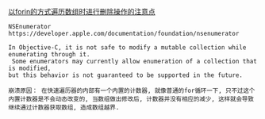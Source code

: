 [以forin的方式遍历数组时进行删除操作的注意点](https://juejin.cn/post/6844903525055463431)







```
NSEnumerator   https://developer.apple.com/documentation/foundation/nsenumerator

In Objective-C, it is not safe to modify a mutable collection while enumerating through it.
 Some enumerators may currently allow enumeration of a collection that is modified, 
but this behavior is not guaranteed to be supported in the future.

崩溃原因： 在快速遍历器的内部有一个内置的计数器, 就像普通的for循环一下, 只不过这个内置计数器是不会动态改变的, 当数组做出修改后, 计数器并没有相应的减少, 这样就会导致继续通过计数器获取数组, 造成数组越界.
```

